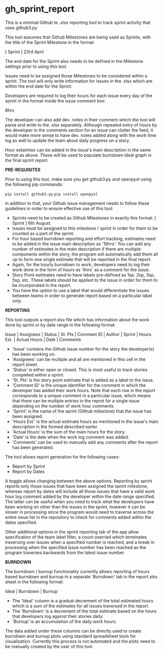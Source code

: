 # gh_sprint_report
This is a minimal Github to .xlsx reporting tool to track sprint activity that uses github3.py

This tool assumes that Github Milestones are being used as Sprints, with the title of the Sprint Milestone in the format:

[ Sprint ] 23rd April

The end date for the Sprint also needs to be defined in the Milestone settings prior to using this tool.

Issues need to be assigned those Milestones to be considered within a sprint. The tool will only write information for issues in the .xlsx which are within the end date for the Sprint.

Developers are required to log their hours for each issue every day of the sprint in the format inside the issue comment box:

8hrs

The developer can also add dev. notes in their comment which the tool will parse and write to the .xlsx separately. Although repeated entry of hours by the developer in the comments section for an issue can clutter the feed, it would make more sense to have dev. notes added along with the work time log as well to update the team about daily progress on a story.

Hour estaimtes can be added in the issue's main description in the same format as above. These will be used to populate burndown ideal graph in the final sprint report.

**PRE-REQUISITES**

Prior to using this tool, make sure you get github3.py and openpyxl using the following pip commands:

```pip install github3.py```
```pip install openpyxl```

In addition to that, your Github issue management needs to follow these guidelines in order to ensure effective use of this tool:

- Sprints need to be created as Github Milestones in exactly this format: [ Sprint ] 6th August.
- Issues must be assigned to this milestone / sprint in order for them to be counted as a part of the sprint.
- For hour based burndown reporting and effort tracking, estimates need to be added in the issue main description as '16hrs'. You can add any number of estimates in the main description if there are multiple components within the story, the program will automatically add them all up to form one single estimate that will be reported in the final report.
- Again, for the hourly burndown to work, developers need to log their work done in the form of hours as '4hrs' as a comment for the issue.
- Story Point estimates need to have labels pre-defined as 1sp. 2sp, 3sp, 5sp, etc. These labels should be applied to the issue in order for them to be incorporated in the report.
- You have the option to use a label that would differentiate the issues between teams in order to generate report based on a particular label only.

**REPORTING**

This tool outputs a report.xlsx file which has information about the work done by sprint or by date range in the following format:

Issue | Assignees | Status | St. Pts | Comment ID | Author | Sprint | Hours Est. | Actual Hours | Date | Comments

- 'Issue' contains the Github issue number for the story the developer(s) has been working on.
- 'Assignees' can be multiple and all are mentioned in this cell in the report sheet.
- 'Status' is either open or closed. This is most useful to track stories completed within a sprint.
- 'St. Pts' is the story point estimate that is added as a label to the issue.
- 'Comment ID' is the unique identifier for the comment in which the developer has added their work hours. Note that each row in the report corresponds to a unique comment in a particular issue, which means that there can be multiple entries in the reprot for a single issue depending on the number of work hour comments.
- 'Sprint' is the name of the sprint (Github milestone) that the issue has been assigned.
- 'Hours Est.' is the actual estimate hours as mentioned in the issue's main description in the formed described earler.
- 'Actual Hours' is the sum of the main hours for the story.
- 'Date' is the date when the work log comment was added.
- 'Comments' can be used to manually add any comments after the report has been generated.

The tool allows report generation for the following cases:

- Report by Sprint
- Report by Dates

A toggle allows changing between the above options. Reporting by sprint reports only those issues that have been assigned the sprint milestone, whereas report by dates will include all those issues that have a valid work hour log comment added by the developer within the date range specified. The latter can be useful when you need to track what the developers have been working on other than the issues in the sprint, however it can be slower in processing since the program would need to traverse across the entire issue list in the repository to check for comments added within the dates specified.

Other additional options in the sprint reporting tab of the app allow specification of the team label filter, a count overried which terminates traversing over issues when a specified number is reached, and a break in processing when the specified issue number has been reached as the program traverses backwards from the latest issue number.

**BURNDOWN**

The burndown / burnup functionality currently allows reporting of hours based burndown and burnup in a separate 'Burndown' tab in the report.xlsx sheet in the following format:

Ideal | Burndown | Burnup

- The 'Ideal' column is a gradual decrement of the total estimated hours which is a sum of the estimates for all issues traversed in the report.
- The 'Burndown' is a decrement of the total estimate based on the hours that developers log against their stories daily.
- 'Burnup' is an accumulation of the daily work hours.

The data added under these columns can be directly used to create burndown and burnup plots using standard spreadsheet tools for visualization. Currently this process is not automated and the plots need to be manually created by the user of this tool.


